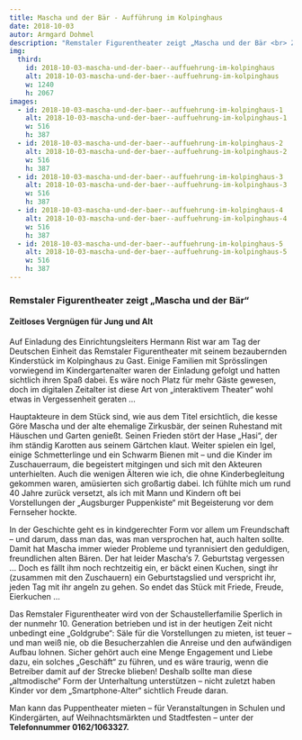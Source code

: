 ```yaml
---
title: Mascha und der Bär - Aufführung im Kolpinghaus
date: 2018-10-03
autor: Armgard Dohmel
description: "Remstaler Figurentheater zeigt „Mascha und der Bär <br> Zeitloses Vergnügen für Jung und Alt"
img:
  third:
    id: 2018-10-03-mascha-und-der-baer--auffuehrung-im-kolpinghaus
    alt: 2018-10-03-mascha-und-der-baer--auffuehrung-im-kolpinghaus
    w: 1240
    h: 2067
images:
  - id: 2018-10-03-mascha-und-der-baer--auffuehrung-im-kolpinghaus-1
    alt: 2018-10-03-mascha-und-der-baer--auffuehrung-im-kolpinghaus-1
    w: 516
    h: 387
  - id: 2018-10-03-mascha-und-der-baer--auffuehrung-im-kolpinghaus-2
    alt: 2018-10-03-mascha-und-der-baer--auffuehrung-im-kolpinghaus-2
    w: 516
    h: 387
  - id: 2018-10-03-mascha-und-der-baer--auffuehrung-im-kolpinghaus-3
    alt: 2018-10-03-mascha-und-der-baer--auffuehrung-im-kolpinghaus-3
    w: 516
    h: 387
  - id: 2018-10-03-mascha-und-der-baer--auffuehrung-im-kolpinghaus-4
    alt: 2018-10-03-mascha-und-der-baer--auffuehrung-im-kolpinghaus-4
    w: 516
    h: 387
  - id: 2018-10-03-mascha-und-der-baer--auffuehrung-im-kolpinghaus-5
    alt: 2018-10-03-mascha-und-der-baer--auffuehrung-im-kolpinghaus-5
    w: 516
    h: 387
---
```


### Remstaler Figurentheater zeigt „Mascha und der Bär“

#### Zeitloses Vergnügen für Jung und Alt

<!--mehr-->

Auf Einladung des Einrichtungsleiters Hermann Rist war am Tag der Deutschen Einheit das Remstaler Figurentheater mit seinem bezaubernden Kinderstück im Kolpinghaus zu Gast. Einige Familien mit Sprösslingen vorwiegend im Kindergartenalter waren der Einladung gefolgt und hatten sichtlich ihren Spaß dabei. Es wäre noch Platz für mehr Gäste gewesen, doch im digitalen Zeitalter ist diese Art von „interaktivem Theater“ wohl etwas in Vergessenheit geraten …

Hauptakteure in dem Stück sind, wie aus dem Titel ersichtlich, die kesse Göre Mascha und der alte ehemalige Zirkusbär, der seinen Ruhestand mit Häuschen und Garten genießt. Seinen Frieden stört der Hase „Hasi“, der ihm ständig Karotten aus seinem Gärtchen klaut. Weiter spielen ein Igel, einige Schmetterlinge und ein Schwarm Bienen mit – und die Kinder im Zuschauerraum, die begeistert mitgingen und sich mit den Akteuren unterhielten. Auch die wenigen Älteren wie ich, die ohne Kinderbegleitung gekommen waren, amüsierten sich großartig dabei. Ich fühlte mich um rund 40 Jahre zurück versetzt, als ich mit Mann und Kindern oft bei Vorstellungen der „Augsburger Puppenkiste“ mit Begeisterung vor dem Fernseher hockte.

In der Geschichte geht es in kindgerechter Form vor allem um Freundschaft – und darum, dass man das, was man versprochen hat, auch halten sollte. Damit hat Mascha immer wieder Probleme und tyrannisiert den geduldigen, freundlichen alten Bären. Der hat leider Mascha‘s 7. Geburtstag vergessen … Doch es fällt ihm noch rechtzeitig ein, er bäckt einen Kuchen, singt ihr (zusammen mit den Zuschauern) ein Geburtstagslied und verspricht ihr, jeden Tag mit ihr angeln zu gehen. So endet das Stück mit Friede, Freude, Eierkuchen …

Das Remstaler Figurentheater wird von der Schaustellerfamilie Sperlich in der nunmehr 10. Generation betrieben und ist in der heutigen Zeit nicht unbedingt eine „Goldgrube“: Säle für die Vorstellungen zu mieten, ist teuer – und man weiß nie, ob die Besucherzahlen die Anreise und den aufwändigen Aufbau lohnen. Sicher gehört auch eine Menge Engagement und Liebe dazu, ein solches „Geschäft“ zu führen, und es wäre traurig, wenn die Betreiber damit auf der Strecke blieben! Deshalb sollte man diese „altmodische“ Form der Unterhaltung unterstützen – nicht zuletzt haben Kinder vor dem „Smartphone-Alter“ sichtlich Freude daran.

Man kann das Puppentheater mieten – für Veranstaltungen in Schulen und Kindergärten, auf Weihnachtsmärkten und Stadtfesten – unter der
**Telefonnummer 0162/1063327.**

